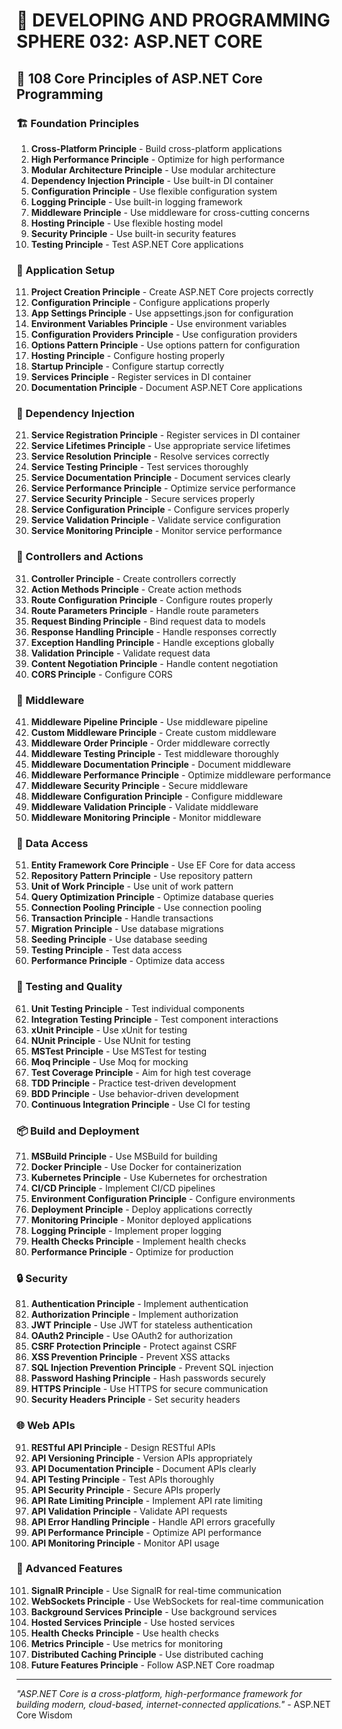 # 🌟 DEVELOPING AND PROGRAMMING SPHERE 032: ASP.NET CORE

## 🔵 108 Core Principles of ASP.NET Core Programming

### 🏗️ Foundation Principles

1. **Cross-Platform Principle** - Build cross-platform applications
2. **High Performance Principle** - Optimize for high performance
3. **Modular Architecture Principle** - Use modular architecture
4. **Dependency Injection Principle** - Use built-in DI container
5. **Configuration Principle** - Use flexible configuration system
6. **Logging Principle** - Use built-in logging framework
7. **Middleware Principle** - Use middleware for cross-cutting concerns
8. **Hosting Principle** - Use flexible hosting model
9. **Security Principle** - Use built-in security features
10. **Testing Principle** - Test ASP.NET Core applications

### 🎯 Application Setup

11. **Project Creation Principle** - Create ASP.NET Core projects correctly
12. **Configuration Principle** - Configure applications properly
13. **App Settings Principle** - Use appsettings.json for configuration
14. **Environment Variables Principle** - Use environment variables
15. **Configuration Providers Principle** - Use configuration providers
16. **Options Pattern Principle** - Use options pattern for configuration
17. **Hosting Principle** - Configure hosting properly
18. **Startup Principle** - Configure startup correctly
19. **Services Principle** - Register services in DI container
20. **Documentation Principle** - Document ASP.NET Core applications

### 🧮 Dependency Injection

21. **Service Registration Principle** - Register services in DI container
22. **Service Lifetimes Principle** - Use appropriate service lifetimes
23. **Service Resolution Principle** - Resolve services correctly
24. **Service Testing Principle** - Test services thoroughly
25. **Service Documentation Principle** - Document services clearly
26. **Service Performance Principle** - Optimize service performance
27. **Service Security Principle** - Secure services properly
28. **Service Configuration Principle** - Configure services properly
29. **Service Validation Principle** - Validate service configuration
30. **Service Monitoring Principle** - Monitor service performance

### 🎨 Controllers and Actions

31. **Controller Principle** - Create controllers correctly
32. **Action Methods Principle** - Create action methods
33. **Route Configuration Principle** - Configure routes properly
34. **Route Parameters Principle** - Handle route parameters
35. **Request Binding Principle** - Bind request data to models
36. **Response Handling Principle** - Handle responses correctly
37. **Exception Handling Principle** - Handle exceptions globally
38. **Validation Principle** - Validate request data
39. **Content Negotiation Principle** - Handle content negotiation
40. **CORS Principle** - Configure CORS

### 🔧 Middleware

41. **Middleware Pipeline Principle** - Use middleware pipeline
42. **Custom Middleware Principle** - Create custom middleware
43. **Middleware Order Principle** - Order middleware correctly
44. **Middleware Testing Principle** - Test middleware thoroughly
45. **Middleware Documentation Principle** - Document middleware
46. **Middleware Performance Principle** - Optimize middleware performance
47. **Middleware Security Principle** - Secure middleware
48. **Middleware Configuration Principle** - Configure middleware
49. **Middleware Validation Principle** - Validate middleware
50. **Middleware Monitoring Principle** - Monitor middleware

### 🚀 Data Access

51. **Entity Framework Core Principle** - Use EF Core for data access
52. **Repository Pattern Principle** - Use repository pattern
53. **Unit of Work Principle** - Use unit of work pattern
54. **Query Optimization Principle** - Optimize database queries
55. **Connection Pooling Principle** - Use connection pooling
56. **Transaction Principle** - Handle transactions
57. **Migration Principle** - Use database migrations
58. **Seeding Principle** - Use database seeding
59. **Testing Principle** - Test data access
60. **Performance Principle** - Optimize data access

### 🧪 Testing and Quality

61. **Unit Testing Principle** - Test individual components
62. **Integration Testing Principle** - Test component interactions
63. **xUnit Principle** - Use xUnit for testing
64. **NUnit Principle** - Use NUnit for testing
65. **MSTest Principle** - Use MSTest for testing
66. **Moq Principle** - Use Moq for mocking
67. **Test Coverage Principle** - Aim for high test coverage
68. **TDD Principle** - Practice test-driven development
69. **BDD Principle** - Use behavior-driven development
70. **Continuous Integration Principle** - Use CI for testing

### 📦 Build and Deployment

71. **MSBuild Principle** - Use MSBuild for building
72. **Docker Principle** - Use Docker for containerization
73. **Kubernetes Principle** - Use Kubernetes for orchestration
74. **CI/CD Principle** - Implement CI/CD pipelines
75. **Environment Configuration Principle** - Configure environments
76. **Deployment Principle** - Deploy applications correctly
77. **Monitoring Principle** - Monitor deployed applications
78. **Logging Principle** - Implement proper logging
79. **Health Checks Principle** - Implement health checks
80. **Performance Principle** - Optimize for production

### 🔒 Security

81. **Authentication Principle** - Implement authentication
82. **Authorization Principle** - Implement authorization
83. **JWT Principle** - Use JWT for stateless authentication
84. **OAuth2 Principle** - Use OAuth2 for authorization
85. **CSRF Protection Principle** - Protect against CSRF
86. **XSS Prevention Principle** - Prevent XSS attacks
87. **SQL Injection Prevention Principle** - Prevent SQL injection
88. **Password Hashing Principle** - Hash passwords securely
89. **HTTPS Principle** - Use HTTPS for secure communication
90. **Security Headers Principle** - Set security headers

### 🌐 Web APIs

91. **RESTful API Principle** - Design RESTful APIs
92. **API Versioning Principle** - Version APIs appropriately
93. **API Documentation Principle** - Document APIs clearly
94. **API Testing Principle** - Test APIs thoroughly
95. **API Security Principle** - Secure APIs properly
96. **API Rate Limiting Principle** - Implement API rate limiting
97. **API Validation Principle** - Validate API requests
98. **API Error Handling Principle** - Handle API errors gracefully
99. **API Performance Principle** - Optimize API performance
100. **API Monitoring Principle** - Monitor API usage

### 🚀 Advanced Features

101. **SignalR Principle** - Use SignalR for real-time communication
102. **WebSockets Principle** - Use WebSockets for real-time communication
103. **Background Services Principle** - Use background services
104. **Hosted Services Principle** - Use hosted services
105. **Health Checks Principle** - Use health checks
106. **Metrics Principle** - Use metrics for monitoring
107. **Distributed Caching Principle** - Use distributed caching
108. **Future Features Principle** - Follow ASP.NET Core roadmap

---

*"ASP.NET Core is a cross-platform, high-performance framework for building modern, cloud-based, internet-connected applications."* - ASP.NET Core Wisdom


